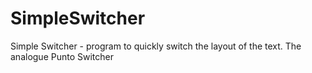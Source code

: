 # SimpleSwitcher
Simple Switcher - program to quickly switch the layout of the text. The analogue Punto Switcher

